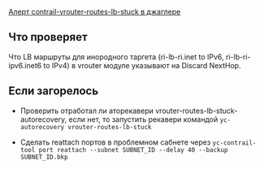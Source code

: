 [Алерт contrail-vrouter-routes-lb-stuck в джаглере](https://juggler.yandex-team.ru/aggregate_checks/?query=service%3Dcontrail-vrouter-routes-lb-stuck)

## Что проверяет

Что LB маршруты для инородного таргета (ri-lb-ri.inet to IPv6, ri-lb-ri-ipv6.inet6 to IPv4) в vrouter модуле указывают на Discard NextHop.

## Если загорелось

- Проверить отработал ли аторекавери vrouter-routes-lb-stuck-autorecovery, если нет, то запустить рекавери командой `yc-autorecovery vrouter-routes-lb-stuck`

- Сделать reattach портов в проблемном сабнете через `yc-contrail-tool port reattach --subnet SUBNET_ID --delay 40 --backup SUBNET_ID.bkp`

